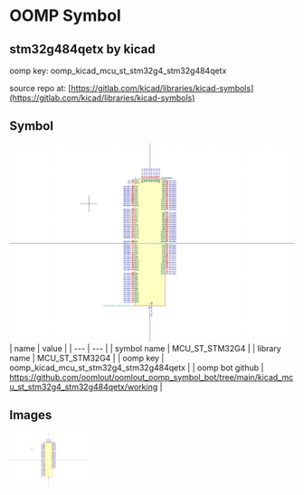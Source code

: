 # OOMP Symbol  
## stm32g484qetx  by kicad  
  
oomp key: oomp_kicad_mcu_st_stm32g4_stm32g484qetx  
  
source repo at: [https://gitlab.com/kicad/libraries/kicad-symbols](https://gitlab.com/kicad/libraries/kicad-symbols)  
## Symbol  
  
[![working.png](working_600.png)](working.png)  
| name | value | 
| --- | --- | 
| symbol name | MCU_ST_STM32G4 | 
| library name | MCU_ST_STM32G4 | 
| oomp key | oomp_kicad_mcu_st_stm32g4_stm32g484qetx | 
| oomp bot github | https://github.com/oomlout/oomlout_oomp_symbol_bot/tree/main/kicad_mcu_st_stm32g4_stm32g484qetx/working | 
## Images  
  
[![working.png](working_140.png)](working.png)  
